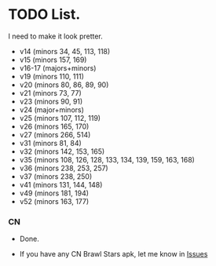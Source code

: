 # TODO List.
I need to make it look pretter.
* v14 (minors 34, 45, 113, 118)
* v15 (minors 157, 169)
* v16-17 (majors+minors)
* v19 (minors 110, 111)
* v20 (minors 80, 86, 89, 90)
* v21 (minors 73, 77)
* v23 (minors 90, 91)
* v24 (major+minors)
* v25 (minors 107, 112, 119)
* v26 (minors 165, 170)
* v27 (minors 266, 514)
* v31 (minors 81, 84)
* v32 (minors 142, 153, 165)
* v35 (minors 108, 126, 128, 133, 134, 139, 159, 163, 168)
* v36 (minors 238, 253, 257)
* v37 (minors 238, 250)
* v41 (minors 131, 144, 148)
* v49 (minors 181, 194)
* v52 (minors 163, 177)

### CN

* Done.
- If you have any CN Brawl Stars apk, let me know in [Issues](https://github.com/tailsjs/brawl-stars-assets/issues)